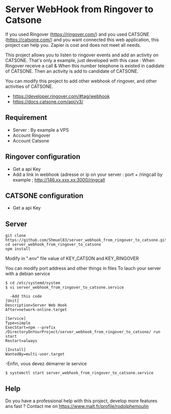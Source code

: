 # Server WebHook from Ringover to Catsone
If you used Ringover (https://ringover.com/) and you used CATSONE (https://catsone.com/) and you want connected this web application, this project can help you.
Zapier is cost and does not meet all needs.

This project allows you to listen to ringover events and add an activity on CATSONE.
That's only a example, just developed with this case  : 
When Ringover receive a call
&
When this number telephone is existed in cadidate of CATSONE.
Then an activity is add to candidate of CATSONE.

You can modify this project to add other webhook of ringover, and other activities of CATSONE.
* https://developer.ringover.com/#tag/webhook
* https://docs.catsone.com/api/v3/

## Requirement
* Server : By example a VPS
* Account Ringover
* Account Catsone

## Ringover configuration
* Get a api Key
* Add a link in webhook (adresse or ip on your server : port + /ringcall by example ;  http://146.xx.xxx.xx:3000/ringcall

## CATSONE configuration
* Get a api Key

## Server
```
git clone https://github.com/Shmuel83/server_webhook_from_ringover_to_catsone.git
cd server_webhook_from_ringover_to_catsone
npm install
```
Modify in ".env" file value of KEY_CATSON and KEY_RINGOVER

You can modify port address and other things in files
To lauch your server with a debian service
```
$ cd /etc/systemd/system
$ vi server_webhook_from_ringover_to_catsone.service
```
```
  -Add this code
[Unit]
Description=Server Web Hook
After=network-online.target

[Service]
Type=simple
ExecStart=npm --prefix /DirectoryOnYourProject/server_webhook_from_ringover_to_catsone/ run start
Restart=always

[Install]
WantedBy=multi-user.target
```
  -Enfin, vous devez démarrer le service
```
$ systemctl start server_webhook_from_ringover_to_catsone.service
```

## Help
Do you have a professional help with this project, develop more features ans fast ?
Contact me on https://www.malt.fr/profile/rodolphemoulin
